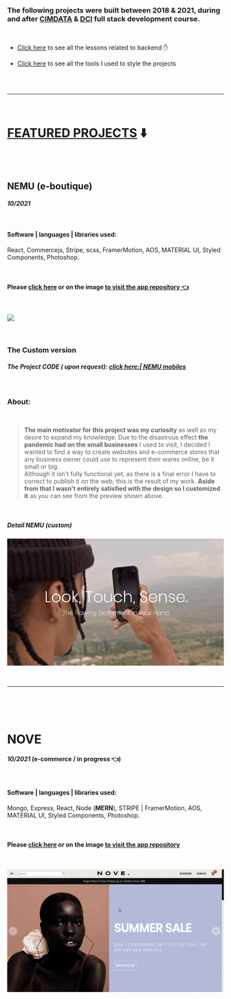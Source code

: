 ### The following projects were built between 2018 & 2021, during and after [CIMDATA](https://www.cimdata.de/weiterbildung/webentwicklung/) & [DCI](https://digitalcareerinstitute.org/) full stack development course.

<br>

- [Click here](./src/backendLessons.md) to see all the lessons related to backend ✋

- [Click here](https://github.com/nadiamariduena/react) to see all the tools I used to style the projects

<br>
<br>

---

<br>

# <u>FEATURED PROJECTS</u> ⬇️

<br>

<br>

## NEMU (e-boutique)

#### _10/2021_

<br>

#### Software | languages | libraries used:

React, Commercejs, Stripe, scss, FramerMotion, AOS, MATERIAL UI, Styled Components, Photoshop.

<!-- | Software | languages | libraries used: |
| :------: | :-------: | :-------------: |
|  col 1   |   col2    |      col 1      | -->

<br>

#### Please [click here](https://github.com/nadiamariduena/e-commerce-react-stripe) or on the image <u>**to visit the app repository 👈** </u>

<br>

[<img src="./img_readme/NEMU-PHONE-ecommerce.gif"/>](https://github.com/nadiamariduena/e-commerce-react-stripe)

<!-- [<img src="./img_readme/NEMU_2.jpg"/>]() -->

<br>

### The Custom version

##### The Project CODE ( upon request): [click here:| NEMU mobiles](https://github.com/nadiamariduena/custom-ecommerce-shop-react-stripe-clean)

<br>

### About:

<br>

> **The main motivator for this project was my curiosity** as well as my desire to expand my knowledge. Due to the disastrous effect **the pandemic had on the small businesses** I used to visit, I decided I wanted to find a way to create websites and e-commerce stores that any business owner could use to represent their wares online, be it small or big. <br>
> Although it isn't fully functional yet, as there is a final error I have to correct to publish it on the web, this is the result of my work.
> **Aside from that I wasn't entirely satisfied with the design so I customized it** as you can see from the preview shown above.

<br>

##### Detail NEMU (custom)

[<img src="./img_readme/NEMU_2.jpg"/>](https://github.com/nadiamariduena/e-commerce-react-stripe)

<br>

<hr>
<br>
<br>
<br>

# NOVE

#### _10/2021_ (e-commerce / in progress 👈)

<br>

#### Software | languages | libraries used:

Mongo, Express, React, Node (**MERN**), STRIPE | FramerMotion, AOS, MATERIAL UI, Styled Components, Photoshop.

<!-- | Software | languages | libraries used: |
| :------: | :-------: | :-------------: |
|  col 1   |   col2    |      col 1      | -->

<br>

#### Please [click here](https://github.com/nadiamariduena/react-mern-21-backend) or on the image <u>**to visit the app repository** </u>

<br>

[<img src="./img_readme/nove-store.gif"/>](https://github.com/nadiamariduena/react-mern-21-backend)
